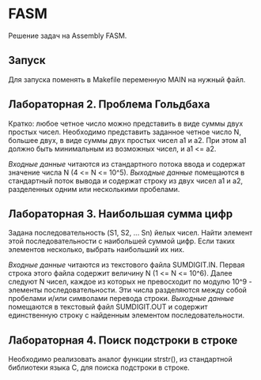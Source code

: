 # FASM
Решение задач на Assembly FASM.
## Запуск
Для запуска поменять в Makefile переменную MAIN на нужный файл.

## Лабораторная 2. Проблема Гольдбаха
Кратко: любое четное число можно представить в виде суммы двух простых чисел. Необходимо представить заданное четное число N, большее двух, в виде суммы двух простых чисел a1 и a2. При этом a1 должно быть минимальным из возможных чисел, и a1 <= a2.

*Входные данные* читаются из стандартного потока ввода и содержат значение числа N (4 <= N <= 10^5).
*Выходные данные* помещаются в стандартный поток вывода и содержат строку из двух чисел a1 и a2, разделенных одним или несколькими пробелами.

## Лабораторная 3. Наибольшая сумма цифр
Задана последовательность (S1, S2, ... Sn) йелых чисел. Найти элемент этой последовательности с наибольшей суммой цифр. Если таких элементов несколько, выбрать наибольший их них.

*Входные данные* читаются из текстового файла SUMDIGIT.IN. Первая строка этого файла содержит величину N (1 <= N <= 10^6). Далее следуют N чисел, каждое из которых не превосходит по модулю 10^9 - элементы последовательности. Эти числа разделяются между собой пробелами и/или символами перевода строки.
*Выходные данные* помещаются в текстовый файл SUMDIGIT.OUT и содержит единственную строку с найденным элементом последовательности.

## Лабораторная 4. Поиск подстроки в строке
Необходимо реализовать аналог функции strstr(), из стандартной библиотеки языка C, для поиска подстроки в строке.